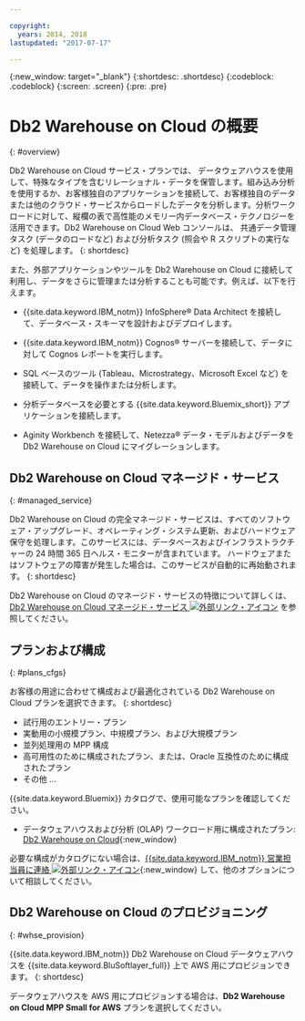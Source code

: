 ```yaml
---

copyright:
  years: 2014, 2018
lastupdated: "2017-07-17"

---
```


<!-- Attribute definitions --> 
{:new_window: target="_blank"}
{:shortdesc: .shortdesc}
{:codeblock: .codeblock}
{:screen: .screen}
{:pre: .pre}

# Db2 Warehouse on Cloud の概要
{: #overview}

Db2 Warehouse on Cloud サービス・プランでは、 データウェアハウスを使用して、特殊なタイプを含むリレーショナル・データを保管します。組み込み分析を使用するか、お客様独自のアプリケーションを接続して、お客様独自のデータまたは他のクラウド・サービスからロードしたデータを分析します。分析ワークロードに対して、縦欄の表で高性能のメモリー内データベース・テクノロジーを活用できます。Db2 Warehouse on Cloud Web コンソールは、
共通データ管理タスク (データのロードなど) および分析タスク (照会や R スクリプトの実行など) を処理します。
{: shortdesc}

また、外部アプリケーションやツールを Db2 Warehouse on Cloud に接続して利用し、データをさらに管理または分析することも可能です。例えば、以下を行えます。
   * {{site.data.keyword.IBM_notm}} InfoSphere® Data Architect を接続して、データベース・スキーマを設計およびデプロイします。
<!--   * Connect Esri ArcGIS to perform geospatial analytics and map publishing with your data. -->
   * {{site.data.keyword.IBM_notm}} Cognos® サーバーを接続して、データに対して Cognos レポートを実行します。
   * SQL ベースのツール (Tableau、Microstrategy、Microsoft Excel など) を接続して、データを操作または分析します。
   * 分析データベースを必要とする {{site.data.keyword.Bluemix_short}} アプリケーションを接続します。

   * Aginity Workbench を接続して、Netezza® データ・モデルおよびデータを Db2 Warehouse on Cloud にマイグレーションします。

## Db2 Warehouse on Cloud マネージド・サービス
{: #managed_service}

Db2 Warehouse on Cloud の完全マネージド・サービスは、すべてのソフトウェア・アップグレード、オペレーティング・システム更新、およびハードウェア保守を処理します。このサービスには、データベースおよびインフラストラクチャーの 24 時間 365 日ヘルス・モニターが含まれています。
ハードウェアまたはソフトウェアの障害が発生した場合は、このサービスが自動的に再始動されます。
{: shortdesc}

Db2 Warehouse on Cloud のマネージド・サービスの特徴について詳しくは、[Db2 Warehouse on Cloud マネージド・サービス ![外部リンク・アイコン](../../icons/launch-glyph.svg "外部リンク・アイコン")](https://www.ibm.com/support/knowledgecenter/SS6NHC/com.ibm.swg.im.dashdb.doc/managed_service.html "外部リンク・アイコン") を参照してください。

## プランおよび構成
{: #plans_cfgs}

お客様の用途に合わせて構成および最適化されている Db2 Warehouse on Cloud プランを選択できます。
{: shortdesc}

   * 試行用のエントリー・プラン
   * 実動用の小規模プラン、中規模プラン、および大規模プラン
   * 並列処理用の MPP 構成
   * 高可用性のために構成されたプラン、または、Oracle 互換性のために構成されたプラン
   * その他 ...

{{site.data.keyword.Bluemix}} カタログで、使用可能なプランを確認してください。
   * データウェアハウスおよび分析 (OLAP) ワークロード用に構成されたプラン: [Db2 Warehouse on Cloud](https://console.ng.bluemix.net/catalog/services/dashdb-for-analytics){:new_window}
<!--   * Plans configured for high-speed, transactional processing (OLTP): [{{site.data.keyword.dashdbshort_notm}} for Transactions](https://console.ng.bluemix.net/catalog/services/dashdb-for-transactions-sql-database){:new_window} -->

必要な構成がカタログにない場合は、[{{site.data.keyword.IBM_notm}} 営業担当員に連絡 ![外部リンク・アイコン](../../icons/launch-glyph.svg "外部リンク・アイコン")](https://www.ibm.com/connect/ibm/us/en/?lnk=fcw "外部リンク・アイコン"){:new_window} して、他のオプションについて相談してください。

## Db2 Warehouse on Cloud のプロビジョニング
{: #whse_provision}

{{site.data.keyword.IBM_notm}} Db2 Warehouse on Cloud データウェアハウスを {{site.data.keyword.BluSoftlayer_full}} 上で AWS 用にプロビジョンできます。
{: shortdesc}

データウェアハウスを AWS 用にプロビジョンする場合は、**Db2 Warehouse on Cloud MPP Small for AWS** プランを選択してください。

<!-- If you want to have the data warehouse provisioned for AWS, select the **{{site.data.keyword.IBM_notm}} {{site.data.keyword.dashdbshort_notm}} for Analytics MPP Small for AWS** plan. -->

<!-- ##dashDB for Transactions
{: #dashDB_tr}

In the {{site.data.keyword.dashdbshort_notm}} for Transactions plans, use the {{site.data.keyword.dashdbshort_notm}} relational database for online transaction processing. You can connect new or existing applications, and you can begin processing transactions and storing your data. With DB2® and Oracle compatibility, you can connect small or large applications and benefit from a managed enterprise-class database system. You can leverage the {{site.data.keyword.dashdbshort_notm}} for Transactions web console to manage users, load data, and get connection information.
{: shortdesc} -->

<!-- ##dashDB web console overview
{: #console_overview}

You can manage your {{site.data.keyword.dashdbshort_notm}} database, analyze your data, and monitor sensitive data with the {{site.data.keyword.dashdbshort_notm}} web console accessible from {{site.data.keyword.Bluemix_notm}}.
{: shortdesc}

Open the web console by clicking the service tile on your application overview page, and then click **Open**.

Single sign-on authentication connects you directly to the web console. You can access connection information from the web console, and the **Downloads** page includes links to client drivers for accessing {{site.data.keyword.dashdbshort_notm}} from remote applications. You can also access sample data and reports.

###Sensitive data reporting

The {{site.data.keyword.dashdbshort_notm}} web console includes a sensitive data reporting feature that detects and monitors sensitive objects in the {{site.data.keyword.dashdbshort_notm}} data warehouse, such as credit card numbers and US Social Security numbers.

To run and view reports that identify columns that contain sensitive data and provide information about connections and activities that access the sensitive data, select **Monitor &gt; Sensitive Data** in the web console. -->


<!-- ##IBM Analytics Services
{: #analytics_services}

For more information about {{site.data.keyword.IBM_notm}} analytics services and finding your local services representative, see: [{{site.data.keyword.IBM_notm}} Analytics Services ![External link icon](../../icons/launch-glyph.svg "External link icon")](http://www.ibm.com/software/data/services/).
{: shortdesc} -->














